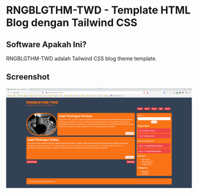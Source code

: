 # RNGBLGTHM-TWD - Template HTML Blog dengan Tailwind CSS

## Software Apakah Ini?

RNGBLGTHM-TWD adalah Tailwind CSS blog theme template.

## Screenshot

![ScreenShot](.readme-assets/RNGBLGTHM-TWD.png?raw=true)
